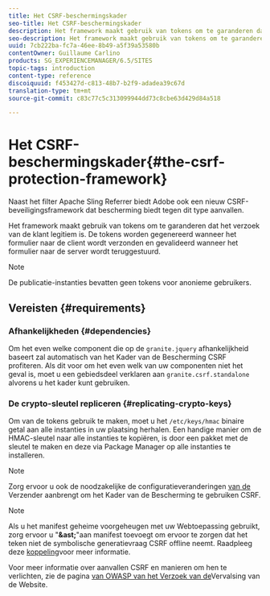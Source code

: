 ```yaml
---
title: Het CSRF-beschermingskader
seo-title: Het CSRF-beschermingskader
description: Het framework maakt gebruik van tokens om te garanderen dat het verzoek van de klant legitiem is
seo-description: Het framework maakt gebruik van tokens om te garanderen dat het verzoek van de klant legitiem is
uuid: 7cb222ba-fc7a-46ee-8b49-a5f39a53580b
contentOwner: Guillaume Carlino
products: SG_EXPERIENCEMANAGER/6.5/SITES
topic-tags: introduction
content-type: reference
discoiquuid: f453427d-c813-48b7-b2f9-adadea39c67d
translation-type: tm+mt
source-git-commit: c83c77c5c313099944dd73c8cbe63d429d84a518

---
```



# Het CSRF-beschermingskader{#the-csrf-protection-framework}

Naast het filter Apache Sling Referrer biedt Adobe ook een nieuw CSRF-beveiligingsframework dat bescherming biedt tegen dit type aanvallen.

Het framework maakt gebruik van tokens om te garanderen dat het verzoek van de klant legitiem is. De tokens worden gegenereerd wanneer het formulier naar de client wordt verzonden en gevalideerd wanneer het formulier naar de server wordt teruggestuurd.

>[!NOTE]
>
>De publicatie-instanties bevatten geen tokens voor anonieme gebruikers.

## Vereisten {#requirements}

### Afhankelijkheden {#dependencies}

Om het even welke component die op de `granite.jquery` afhankelijkheid baseert zal automatisch van het Kader van de Bescherming CSRF profiteren. Als dit voor om het even welk van uw componenten niet het geval is, moet u een gebiedsdeel verklaren aan `granite.csrf.standalone` alvorens u het kader kunt gebruiken.

### De crypto-sleutel repliceren {#replicating-crypto-keys}

Om van de tokens gebruik te maken, moet u het `/etc/keys/hmac` binaire getal aan alle instanties in uw plaatsing herhalen. Een handige manier om de HMAC-sleutel naar alle instanties te kopiëren, is door een pakket met de sleutel te maken en deze via Package Manager op alle instanties te installeren.

>[!NOTE]
>
>Zorg ervoor u ook de noodzakelijke de configuratieveranderingen [van de](https://helpx.adobe.com/experience-manager/dispatcher/user-guide.html) Verzender aanbrengt om het Kader van de Bescherming te gebruiken CSRF.

>[!NOTE]
>
>Als u het manifest geheime voorgeheugen met uw Webtoepassing gebruikt, zorg ervoor u &quot;**&amp;ast;**&quot;aan manifest toevoegt om ervoor te zorgen dat het teken niet de symbolische generatievraag CSRF offline neemt. Raadpleeg deze [koppeling](https://www.w3.org/TR/offline-webapps/)voor meer informatie.
>
>Voor meer informatie over aanvallen CSRF en manieren om hen te verlichten, zie de pagina [van OWASP van het Verzoek van de](https://owasp.org/www-community/attacks/csrf)Vervalsing van de Website.
